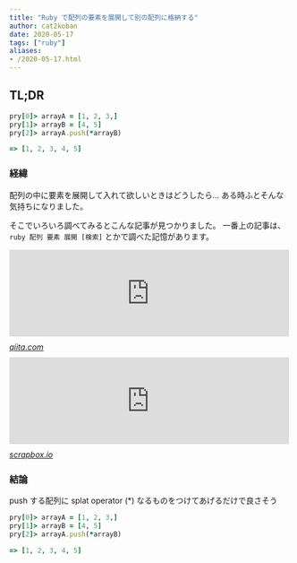 ```yaml
---
title: "Ruby で配列の要素を展開して別の配列に格納する"
author: cat2koban
date: 2020-05-17
tags: ["ruby"]
aliases:
- /2020-05-17.html
---
```



<h2>TL;DR</h2>

```ruby
pry[0]> arrayA = [1, 2, 3,]
pry[1]> arrayB = [4, 5]
pry[2]> arrayA.push(*arrayB)

=> [1, 2, 3, 4, 5]
```

<h3>経緯</h3>

<p>配列の中に要素を展開して入れて欲しいときはどうしたら...
ある時ふとそんな気持ちになりました。</p>

<p>そこでいろいろ調べてみるとこんな記事が見つかりました。
一番上の記事は、 <code>ruby 配列 要素 展開 [検索]</code> とかで調べた記憶があります。</p>

<p><iframe src="https://hatenablog-parts.com/embed?url=https%3A%2F%2Fqiita.com%2Fkoshilife%2Fitems%2F63ad4088adcd77b71e52" title="Ruby 配列展開  *Array - Qiita" class="embed-card embed-webcard" scrolling="no" frameborder="0" style="display: block; width: 100%; height: 155px; max-width: 500px; margin: 10px 0px;"></iframe><cite class="hatena-citation"><a href="https://qiita.com/koshilife/items/63ad4088adcd77b71e52">qiita.com</a></cite>
<iframe src="https://hatenablog-parts.com/embed?url=https%3A%2F%2Fscrapbox.io%2Frails-beginners%2Fsplat%25E5%25B1%2595%25E9%2596%258B" title="splat展開 - Rails beginners" class="embed-card embed-webcard" scrolling="no" frameborder="0" style="display: block; width: 100%; height: 155px; max-width: 500px; margin: 10px 0px;"></iframe><cite class="hatena-citation"><a href="https://scrapbox.io/rails-beginners/splat%E5%B1%95%E9%96%8B">scrapbox.io</a></cite></p>

<h3>結論</h3>

<p>push する配列に splat operator (*) なるものをつけてあげるだけで良さそう</p>

```ruby
pry[0]> arrayA = [1, 2, 3,]
pry[1]> arrayB = [4, 5]
pry[2]> arrayA.push(*arrayB)

=> [1, 2, 3, 4, 5]
```


